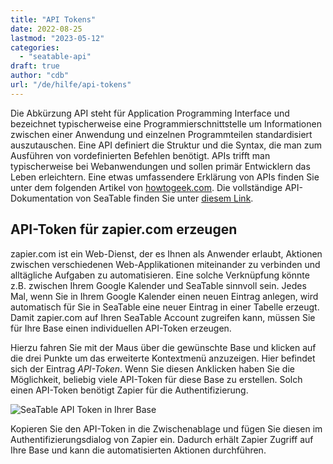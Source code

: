 ```yaml
---
title: "API Tokens"
date: 2022-08-25
lastmod: "2023-05-12"
categories: 
  - "seatable-api"
draft: true
author: "cdb"
url: "/de/hilfe/api-tokens"
---
```


Die Abkürzung API steht für Application Programming Interface und bezeichnet typischerweise eine Programmierschnittstelle um Informationen zwischen einer Anwendung und einzelnen Programmteilen standardisiert auszutauschen. Eine API definiert die Struktur und die Syntax, die man zum Ausführen von vordefinierten Befehlen benötigt. APIs trifft man typischerweise bei Webanwendungen und sollen primär Entwicklern das Leben erleichtern. Eine etwas umfassendere Erklärung von APIs finden Sie unter dem folgenden Artikel von [howtogeek.com](https://www.howtogeek.com/343877/what-is-an-api/). Die vollständige API-Dokumentation von SeaTable finden Sie unter [diesem Link](https://docs.seatable.io/published/seatable-api/home.md).

## API-Token für zapier.com erzeugen

zapier.com ist ein Web-Dienst, der es Ihnen als Anwender erlaubt, Aktionen zwischen verschiedenen Web-Applikationen miteinander zu verbinden und alltägliche Aufgaben zu automatisieren. Eine solche Verknüpfung könnte z.B. zwischen Ihrem Google Kalender und SeaTable sinnvoll sein. Jedes Mal, wenn Sie in Ihrem Google Kalender einen neuen Eintrag anlegen, wird automatisch für Sie in SeaTable eine neuer Eintrag in einer Tabelle erzeugt. Damit zapier.com auf Ihren SeaTable Account zugreifen kann, müssen Sie für Ihre Base einen individuellen API-Token erzeugen.

Hierzu fahren Sie mit der Maus über die gewünschte Base und klicken auf die drei Punkte um das erweiterte Kontextmenü anzuzeigen. Hier befindet sich der Eintrag _API-Token_. Wenn Sie diesen Anklicken haben Sie die Möglichkeit, beliebig viele API-Token für diese Base zu erstellen. Solch einen API-Token benötigt Zapier für die Authentifizierung.

![SeaTable API Token in Ihrer Base](https://seatable.io/wp-content/uploads/2021/11/seatable-api-token.png)

Kopieren Sie den API-Token in die Zwischenablage und fügen Sie diesen im Authentifizierungsdialog von Zapier ein. Dadurch erhält Zapier Zugriff auf Ihre Base und kann die automatisierten Aktionen durchführen.
